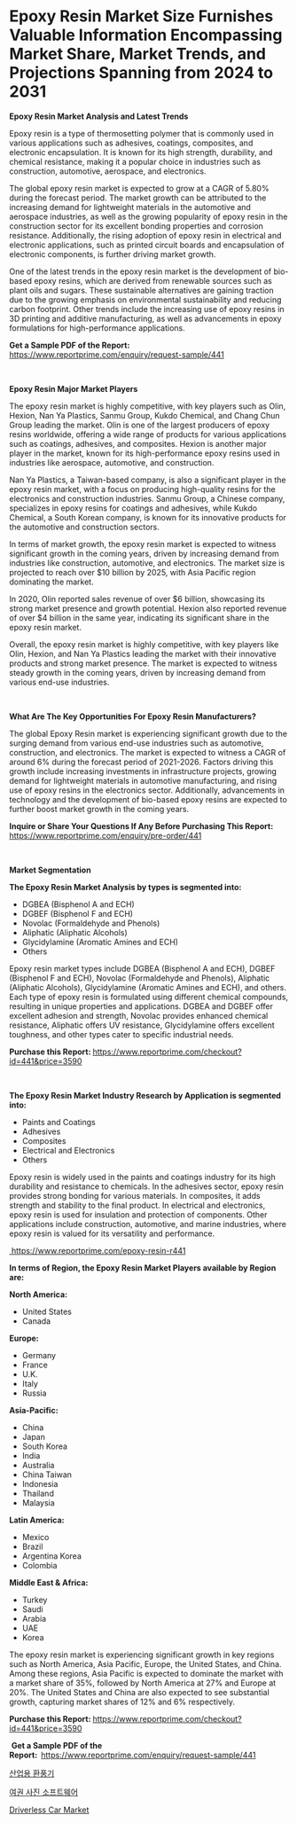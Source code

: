 <p><h1>Epoxy Resin Market Size Furnishes Valuable Information Encompassing Market Share, Market Trends, and Projections Spanning from 2024 to 2031</h1></p><p><strong>Epoxy Resin Market Analysis and Latest Trends</strong></p>
<p><p>Epoxy resin is a type of thermosetting polymer that is commonly used in various applications such as adhesives, coatings, composites, and electronic encapsulation. It is known for its high strength, durability, and chemical resistance, making it a popular choice in industries such as construction, automotive, aerospace, and electronics.</p><p>The global epoxy resin market is expected to grow at a CAGR of 5.80% during the forecast period. The market growth can be attributed to the increasing demand for lightweight materials in the automotive and aerospace industries, as well as the growing popularity of epoxy resin in the construction sector for its excellent bonding properties and corrosion resistance. Additionally, the rising adoption of epoxy resin in electrical and electronic applications, such as printed circuit boards and encapsulation of electronic components, is further driving market growth.</p><p>One of the latest trends in the epoxy resin market is the development of bio-based epoxy resins, which are derived from renewable sources such as plant oils and sugars. These sustainable alternatives are gaining traction due to the growing emphasis on environmental sustainability and reducing carbon footprint. Other trends include the increasing use of epoxy resins in 3D printing and additive manufacturing, as well as advancements in epoxy formulations for high-performance applications.</p></p>
<p><strong>Get a Sample PDF of the Report:&nbsp;</strong> <a href="https://www.reportprime.com/enquiry/request-sample/441">https://www.reportprime.com/enquiry/request-sample/441</a></p>
<p>&nbsp;</p>
<p><strong>Epoxy Resin Major Market Players</strong></p>
<p><p>The epoxy resin market is highly competitive, with key players such as Olin, Hexion, Nan Ya Plastics, Sanmu Group, Kukdo Chemical, and Chang Chun Group leading the market. Olin is one of the largest producers of epoxy resins worldwide, offering a wide range of products for various applications such as coatings, adhesives, and composites. Hexion is another major player in the market, known for its high-performance epoxy resins used in industries like aerospace, automotive, and construction.</p><p>Nan Ya Plastics, a Taiwan-based company, is also a significant player in the epoxy resin market, with a focus on producing high-quality resins for the electronics and construction industries. Sanmu Group, a Chinese company, specializes in epoxy resins for coatings and adhesives, while Kukdo Chemical, a South Korean company, is known for its innovative products for the automotive and construction sectors.</p><p>In terms of market growth, the epoxy resin market is expected to witness significant growth in the coming years, driven by increasing demand from industries like construction, automotive, and electronics. The market size is projected to reach over $10 billion by 2025, with Asia Pacific region dominating the market.</p><p>In 2020, Olin reported sales revenue of over $6 billion, showcasing its strong market presence and growth potential. Hexion also reported revenue of over $4 billion in the same year, indicating its significant share in the epoxy resin market.</p><p>Overall, the epoxy resin market is highly competitive, with key players like Olin, Hexion, and Nan Ya Plastics leading the market with their innovative products and strong market presence. The market is expected to witness steady growth in the coming years, driven by increasing demand from various end-use industries.</p></p>
<p>&nbsp;</p>
<p><strong>What Are The Key Opportunities For Epoxy Resin Manufacturers?</strong></p>
<p><p>The global Epoxy Resin market is experiencing significant growth due to the surging demand from various end-use industries such as automotive, construction, and electronics. The market is expected to witness a CAGR of around 6% during the forecast period of 2021-2026. Factors driving this growth include increasing investments in infrastructure projects, growing demand for lightweight materials in automotive manufacturing, and rising use of epoxy resins in the electronics sector. Additionally, advancements in technology and the development of bio-based epoxy resins are expected to further boost market growth in the coming years.</p></p>
<p><strong>Inquire or Share Your Questions If Any Before Purchasing This Report:</strong> <a href="https://www.reportprime.com/enquiry/pre-order/441">https://www.reportprime.com/enquiry/pre-order/441</a></p>
<p>&nbsp;</p>
<p><strong>Market Segmentation</strong></p>
<p><strong>The Epoxy Resin Market Analysis by types is segmented into:</strong></p>
<p><ul><li>DGBEA (Bisphenol A and ECH)</li><li>DGBEF (Bisphenol F and ECH)</li><li>Novolac (Formaldehyde and Phenols)</li><li>Aliphatic (Aliphatic Alcohols)</li><li>Glycidylamine (Aromatic Amines and ECH)</li><li>Others</li></ul></p>
<p><p>Epoxy resin market types include DGBEA (Bisphenol A and ECH), DGBEF (Bisphenol F and ECH), Novolac (Formaldehyde and Phenols), Aliphatic (Aliphatic Alcohols), Glycidylamine (Aromatic Amines and ECH), and others. Each type of epoxy resin is formulated using different chemical compounds, resulting in unique properties and applications. DGBEA and DGBEF offer excellent adhesion and strength, Novolac provides enhanced chemical resistance, Aliphatic offers UV resistance, Glycidylamine offers excellent toughness, and other types cater to specific industrial needs.</p></p>
<p><strong>Purchase this Report:&nbsp;</strong><a href="https://www.reportprime.com/checkout?id=441&price=3590">https://www.reportprime.com/checkout?id=441&price=3590</a></p>
<p>&nbsp;</p>
<p><strong>The Epoxy Resin Market Industry Research by Application is segmented into:</strong></p>
<p><ul><li>Paints and Coatings</li><li>Adhesives</li><li>Composites</li><li>Electrical and Electronics</li><li>Others</li></ul></p>
<p><p>Epoxy resin is widely used in the paints and coatings industry for its high durability and resistance to chemicals. In the adhesives sector, epoxy resin provides strong bonding for various materials. In composites, it adds strength and stability to the final product. In electrical and electronics, epoxy resin is used for insulation and protection of components. Other applications include construction, automotive, and marine industries, where epoxy resin is valued for its versatility and performance.</p></p>
<p><a href="https://www.reportprime.com/epoxy-resin-r441">&nbsp;https://www.reportprime.com/epoxy-resin-r441</a></p>
<p><strong>In terms of Region, the Epoxy Resin Market Players available by Region are:</strong></p>
<p>
    <p> <strong> North America: </strong>
        <ul>
            <li>United States</li>
            <li>Canada</li>
        </ul>
        </p> 
    <p> <strong> Europe: </strong>
        <ul>
            <li>Germany</li>
            <li>France</li>
            <li>U.K.</li>
            <li>Italy</li>
            <li>Russia</li>
        </ul>
        </p> 
    <p> <strong> Asia-Pacific: </strong>
        <ul>
            <li>China</li>
            <li>Japan</li>
            <li>South Korea</li>
            <li>India</li>
            <li>Australia</li>
            <li>China Taiwan</li>
            <li>Indonesia</li>
            <li>Thailand</li>
            <li>Malaysia</li>
        </ul>
        </p> 
    <p> <strong> Latin America: </strong>
        <ul>
            <li>Mexico</li>
            <li>Brazil</li>
            <li>Argentina Korea</li>
            <li>Colombia</li>
        </ul>
        </p> 
    <p> <strong> Middle East & Africa: </strong>
        <ul>
            <li>Turkey</li>
            <li>Saudi</li>
            <li>Arabia</li>
            <li>UAE</li>
            <li>Korea</li>
        </ul>
    </p>
    </p>
<p><p>The epoxy resin market is experiencing significant growth in key regions such as North America, Asia Pacific, Europe, the United States, and China. Among these regions, Asia Pacific is expected to dominate the market with a market share of 35%, followed by North America at 27% and Europe at 20%. The United States and China are also expected to see substantial growth, capturing market shares of 12% and 6% respectively.</p></p>
<p><strong>Purchase this Report: </strong><a href="https://www.reportprime.com/checkout?id=441&price=3590">https://www.reportprime.com/checkout?id=441&price=3590</a></p>
<p>&nbsp;<strong>Get a Sample PDF of the Report:&nbsp;&nbsp;</strong><a href="https://www.reportprime.com/enquiry/request-sample/441">https://www.reportprime.com/enquiry/request-sample/441</a></p>
<p><strong></strong></p>
<p><p><a href="https://github.com/CarmellaLang1/Market-Research-Report-List-1/blob/main/543196267548.md">산업용 환풍기</a></p><p><a href="https://github.com/RonSpencer61/Market-Research-Report-List-1/blob/main/256854467547.md">여권 사진 소프트웨어</a></p><p><a href="https://view.publitas.com/reportprime-1/driverless-car-market-focuses-on-market-share-size-and-projected-forecast-till-2031/">Driverless Car Market</a></p></p>